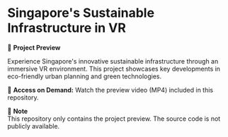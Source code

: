 # Singapore's Sustainable Infrastructure in VR  

🎥 **Project Preview**  

Experience Singapore's innovative sustainable infrastructure through an immersive VR environment. This project showcases key developments in eco-friendly urban planning and green technologies.  

🔗 **Access on Demand:** Watch the preview video (MP4) included in this repository.  

📌 **Note**  
This repository only contains the project preview. The source code is not publicly available.  



